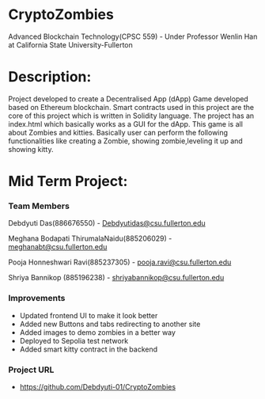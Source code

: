 # CryptoZombies
Advanced Blockchain Technology(CPSC 559) - Under Professor Wenlin Han at California State University-Fullerton

# Description:
Project developed to create a Decentralised App (dApp) Game developed based on Ethereum blockchain. Smart contracts used in this project are the core of this project which is written in Solidity language. The project has an index.html which basically works as a GUI for the dApp. 
This game is all about Zombies and kitties. Basically user can perform the following functionalities like creating a Zombie, showing zombie,leveling it up and showing kitty.

# Mid Term Project:

### Team Members

Debdyuti Das(886676550) - Debdyutidas@csu.fullerton.edu

Meghana Bodapati ThirumalaNaidu(885206029) - meghanabt@csu.fullerton.edu

Pooja Honneshwari Ravi(885237305) - pooja.ravi@csu.fullerton.edu

Shriya Bannikop (885196238) - shriyabannikop@csu.fullerton.edu

### Improvements
- Updated frontend UI to make it look better
- Added new Buttons and tabs redirecting to another site
- Added images to demo zombies in a better way
- Deployed to Sepolia test network
- Added smart kitty contract in the backend



### Project URL
- https://github.com/Debdyuti-01/CryptoZombies
